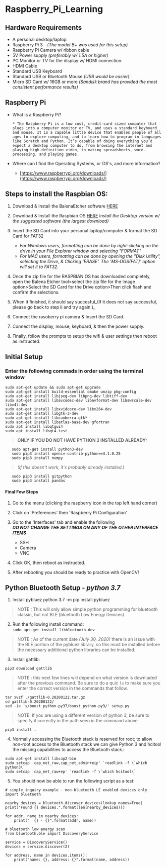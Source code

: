 # Raspberry_Pi_Learning

## Hardware Requirements

* A personal desktop/laptop
* Raspberry Pi 3 - _(The model B+ was used for this setup)_
* Raspberry Pi Camera w/ ribbon cable
* 5V Power supply _(preferably w/ 1.5A or higher)_
* PC Monitor or TV for the display w/ HDMI connection
* HDMI Cable
* Standard USB Keyboard
* Standard USB or Bluetooth Mouse _(USB would be easier)_
* Micro SD Card w/ 16GB or more _(Sandisk brand has provided the most consistent performance results)_


## Raspberry Pi

* What is a Raspberry Pi?
    
      * The Raspberry Pi is a low cost, credit-card sized computer that plugs into a computer monitor or TV, and uses a standard keyboard and mouse. It is a capable little device that enables people of all ages to explore computing, and to learn how to program in languages like Scratch and Python. It’s capable of doing everything you’d expect a desktop computer to do, from browsing the internet and playing high-definition video, to making spreadsheets, word-processing, and playing games.
    
  
*  Where can I find the Operating Systems, or OS's, and more information? 
    
      * 
        [https://www.raspberrypi.org/downloads/](https://www.raspberrypi.org/downloads/)
      
    
  
## Steps to install the Raspbian OS:
    
1. Download & Install the BalenaEtcher software [HERE](https://www.balena.io/etcher/)
2. Download & Install the Raspbian OS [HERE](https://www.raspberrypi.org/downloads/raspbian/)
_Install the Desktop version w/ the suggested software (the largest download)_
3. Insert the SD Card into your personal laptop/computer & format the SD Card for FAT32

   * _For Windows users, formatting can be done by right-clicking on the drive in your File Explorer window and selecting "FORMAT"_
   * _For MAC users, formatting can be done by opening the "Disk Utility", selecting the Drive, & Clicking 'ERASE'. The 'MS-DOS(FAT)' option will set it to FAT32._


4. Once the zip file for the RASPBIAN OS has downloaded completely, open the Balena Etcher tool>select the zip file for the Image option>Select the SD Card for the Drive option>Then click flash and confirm the selections.

5. When it finished, it should say succesful_(If it does not say successful, please go back to step ii and try again.)_
6. Connect the rasoberry pi camera & Insert the SD Card.
7. Connect the display, mouse, keyboard, & then the power supply.
8. Finally, follow the prompts to setup the wifi & user settings then reboot as instructed.
    
  



## Initial Setup
### Enter the following commads in order using the terminal window
```
sudo apt-get update && sudo apt-get upgrade
sudo apt-get install build-essential cmake unzip pkg-config
sudo apt-get install libjpeg-dev libpng-dev libtiff-dev
sudo apt-get install libavcodec-dev libavformat-dev libswscale-dev libv4l-dev
sudo apt-get install libxvidcore-dev libx264-dev
sudo apt-get install libgtk-3-dev
sudo apt-get install libcanberra-gtk*
sudo apt-get install libatlas-base-dev gfortran
sudo apt install libqtgui4
sudo apt install libqt4-test
```
>   **ONLY IF YOU DO NOT HAVE PYTHON 3 INSTALLED ALREADY:**
```
   sudo apt-get install python3-dev
   sudo pip3 install opencv-contrib-python==4.1.0.25
   sudo pip3 install numpy
```
>  _(If this doesn't work, it's probably already installed.)_
```
   sudo pip3 install gitpython
   sudo pip3 install pandas
```
#### Final Few Steps

1. Go to the menu (clicking the raspberry icon in the top left hand corner)
2. Click on 'Preferences' then 'Raspberry Pi Configuration'
3. Go to the 'Interfaces' tab and enable the following   
**_DO NOT CHANGE THE SETTINGS ON ANY OF THE OTHER INTERFACE ITEMS_**

    * SSH
    * Camera
    * VNC

4. Click OK, then reboot as instructed.
5. After rebooting you should be ready to practice with OpenCV!

## Python Bluetooth Setup - _python 3.7_

1. Install pybluez
    python 3.7 -m pip install pybluez
> NOTE : This will only allow simple python programming for bluetooth classic, but not BLE (bluetooth Low Energy Devices)
2. Run the following install command:  
`sudo apt-get install libbluetooth-dev`   
> NOTE : As of the current date _(July 30, 2020)_ there is an issue with the BLE portion of the pybluez library, so this must be installed before the necessary additional python libraries can be installed. 
3. Install gattlib:
```
pip3 download gattlib
```
> NOTE : this next few lines will depend on what version is downladed after the previous command. Be sure to do a quic `ls` to make sure you enter the correct version in the commands that follow.
```
tar xvzf ./gattlib-0.20200122.tar.gz
cd gattlib-0.20200122/
sed -ie 's/boost_python-py37/boost_python-py3/' setup.py
```
> NOTE: If you are using a different version of python 3, be sure to specify it correctly in the path seen in the command above.
```
pip3 install .
```   

4. Normally accessing the Bluetooth stack is reserved for root; to allow non-root access to the Bluetooth stack we can give Python 3 and hcitool the missing capabilities to access the Bluetooth stack.:
```
sudo apt-get install libcap2-bin
sudo setcap 'cap_net_raw,cap_net_admin+eip' `readlink -f \`which python3\``
sudo setcap 'cap_net_raw+ep' `readlink -f \`which hcitool\`
```


5. You should now be able to run the following script as a test:
```
# simple inquiry example - non-bluetooth LE enabled devices only
import bluetooth

nearby_devices = bluetooth.discover_devices(lookup_names=True)
print("Found {} devices.".format(len(nearby_devices)))

for addr, name in nearby_devices:
    print("  {} - {}".format(addr, name))
    
# bluetooth low energy scan
from bluetooth.ble import DiscoveryService

service = DiscoveryService()
devices = service.discover(2)

for address, name in devices.items():
    print("name: {}, address: {}".format(name, address))
```
